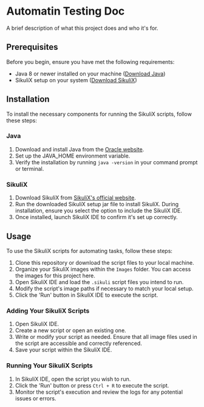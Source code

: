 Automatin Testing Doc
=============

A brief description of what this project does and who it's for.

Prerequisites
-------------

Before you begin, ensure you have met the following requirements:

-   Java 8 or newer installed on your machine ([Download Java](https://www.oracle.com/java/technologies/javase-jdk11-downloads.html))
-   SikuliX setup on your system ([Download SikuliX](http://sikulix.com/))

Installation
------------

To install the necessary components for running the SikuliX scripts, follow these steps:

### Java

1.  Download and install Java from the [Oracle website](https://www.oracle.com/java/technologies/javase-jdk11-downloads.html).
2.  Set up the JAVA_HOME environment variable.
3.  Verify the installation by running `java -version` in your command prompt or terminal.

### SikuliX

1.  Download SikuliX from [SikuliX's official website](http://sikulix.com/).
2.  Run the downloaded SikuliX setup jar file to install SikuliX. During installation, ensure you select the option to include the SikuliX IDE.
3.  Once installed, launch SikuliX IDE to confirm it's set up correctly.

Usage
-----

To use the SikuliX scripts for automating tasks, follow these steps:

1.  Clone this repository or download the script files to your local machine.
2.  Organize your SikuliX images within the `Images` folder. You can access the images for this project here.
3.  Open SikuliX IDE and load the `.sikuli` script files you intend to run.
4.  Modify the script's image paths if necessary to match your local setup.
5.  Click the 'Run' button in SikuliX IDE to execute the script.

### Adding Your SikuliX Scripts

1.  Open SikuliX IDE.
2.  Create a new script or open an existing one.
3.  Write or modify your script as needed. Ensure that all image files used in the script are accessible and correctly referenced.
4.  Save your script within the SikuliX IDE.

### Running Your SikuliX Scripts

1.  In SikuliX IDE, open the script you wish to run.
2.  Click the 'Run' button or press `Ctrl + R` to execute the script.
3.  Monitor the script's execution and review the logs for any potential issues or errors.
